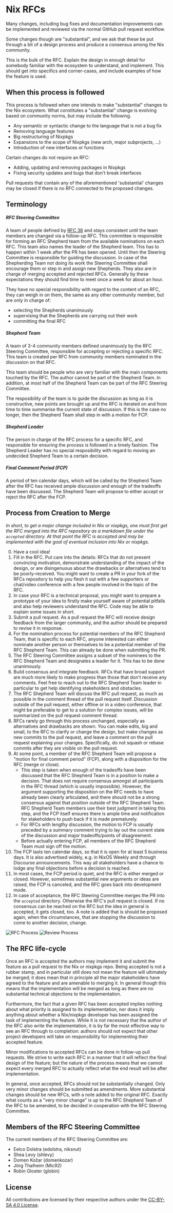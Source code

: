 # Nix RFCs

Many changes, including bug fixes and documentation improvements can be
implemented and reviewed via the normal GitHub pull request workflow.

Some changes though are "substantial", and we ask that these be put through a
bit of a design process and produce a consensus among the Nix community.

This is the bulk of the RFC. Explain the design in enough detail for somebody
familiar with the ecosystem to understand, and implement.  This should get
into specifics and corner-cases, and include examples of how the feature is
used.

## When this process is followed

This process is followed when one intends to make "substantial" changes to the
Nix ecosystem. What constitutes a "substantial" change is evolving based on
community norms, but may include the following.

* Any semantic or syntactic change to the language that is not a bug fix
* Removing language features
* Big restructuring of Nixpkgs
* Expansions to the scope of Nixpkgs (new arch, major subprojects, ...)
* Introduction of new interfaces or functions

Certain changes do not require an RFC:

* Adding, updating and removing packages in Nixpkgs
* Fixing security updates and bugs that don't break interfaces

Pull requests that contain any of the aforementioned 'substantial' changes may
be closed if there is no RFC connected to the proposed changes.

## Terminology

##### RFC Steering Committee
A team of people defined by [RFC 36](./rfcs/0036-rfc-process-team-amendment.md)
and stays consistent until the team members are changed via a follow-up RFC.
This committee is responsible for forming an RFC Shepherd team from the
available nominations on each RFC. This team also names the leader of the
Shepherd team. This has to happen within 1 week after the PR has been opened.
Until then the Steering Committee is responsible for guiding the discussion. In
case of the Shepherding Team not doing its work the Steering Committee shall
encourage them or step in and assign new Shepherds. They also are in charge of
merging accepted and rejected RFCs. Generally by these expectations they should
find time to meet once a week for about an hour.

They have no special responsibility with regard to the content of an RFC, they
can weigh in on them, the same as any other community member, but are only in
charge of:
 * selecting the Shepherds unanimously
 * supervising that the Shepherds are carrying out their work
 * committing the final RFC

##### Shepherd Team
A team of 3-4 community members defined unanimously by the RFC Steering
Committee, responsible for accepting or rejecting a specific RFC. This team is
created per RFC from community members nominated in the discussion on that RFC.

This team should be people who are very familiar with the main components
touched by the RFC. The author cannot be part of the Shepherd Team. In addition,
at most half of the Shepherd Team can be part of the RFC Steering Committee.

The resposibility of the team is to guide the discussion as long as it is
constructive, new points are brought up and the RFC is iterated on and from time
to time summarise the current state of discussion. If this is the case no longer,
then the Shepherd Team shall step in with a motion for FCP.

##### Shepherd Leader
The person in charge of the RFC process for a specific RFC, and responsible for
ensuring the process is followed in a timely fashion. The Shepherd Leader has no
special resposibility with regard to moving an undecided Shepherd Team to a
certain decision.

##### Final Comment Period (FCP)
A period of ten calendar days, which will be called by the Shepherd Team after
the RFC has received ample discussion and enough of the tradeoffs have been
discussed. The Shepherd Team will propose to either accept or reject the RFC
after the FCP.


## Process from Creation to Merge

*In short, to get a major change included in Nix or nixpkgs, one must
first get the RFC merged into the RFC repository as a markdown file under the
`accepted` directory. At that point the RFC is accepted and may be implemented
with the goal of eventual inclusion into Nix or nixpkgs.*

0. Have a cool idea!
1. Fill in the RFC. Put care into the details: RFCs that do not present
   convincing motivation, demonstrate understanding of the impact of the design,
   or are disingenuous about the drawbacks or alternatives tend to be
   poorly-received. You might want to create a PR in your fork of the RFCs
   repository to help you flesh it out with a few supporters or chat/video
   conference with a few people involved in the topic of the RFC.
2. In case your RFC is a technical proposal, you might want to prepare a
   prototype of your idea to firstly make yourself aware of potential pitfalls
   and also help reviewers understand the RFC. Code may be able to explain some
   issues in short.
3. Submit a pull request. As a pull request the RFC will receive design feedback
   from the larger community, and the author should be prepared to revise it in
   response.
4. For the nomination process for potential members of the RFC Shepherd Team,
   that is specific to each RFC, anyone interested can either nominate another
   person or themselves to be a potential member of the RFC Shepherd Team. This
   can already be done when submitting the PR.
5. The RFC Steering Committee assigns a subset of the nominees to the RFC
   Shepherd Team and designates a leader for it. This has to be done
   unanimously.
6. Build consensus and integrate feedback. RFCs that have broad support are much
   more likely to make progress than those that don't receive any comments. Feel
   free to reach out to the RFC Shepherd Team leader in particular to get help
   identifying stakeholders and obstacles.
7. The RFC Shepherd Team will discuss the RFC pull request, as much as possible
   in the comment thread of the pull request itself. Discussion outside of the
   pull request, either offline or in a video conference, that might be
   preferable to get to a solution for complex issues, will be summarized on the
   pull request comment thread.
8. RFCs rarely go through this process unchanged, especially as alternatives and
   drawbacks are shown. You can make edits, big and small, to the RFC to clarify
   or change the design, but make changes as new commits to the pull request,
   and leave a comment on the pull request explaining your changes.
   Specifically, do not squash or rebase commits after they are visible on the
   pull request.
9. At some point, a member of the RFC Shepherd Team will propose a "motion for
   final comment period" (FCP), along with a disposition for the RFC (merge or
   close).
    * This step is taken when enough of the tradeoffs have been discussed that
      the RFC Shepherd Team is in a position to make a decision. That does not
      require consensus amongst all participants in the RFC thread (which is
      usually impossible). However, the argument supporting the disposition on
      the RFC needs to have already been clearly articulated, and there should
      not be a strong consensus against that position outside of the RFC
      Shepherd Team. RFC Shepherd Team members use their best judgment in taking
      this step, and the FCP itself ensures there is ample time and notification
      for stakeholders to push back if it is made prematurely.
    * For RFCs with lengthy discussion, the motion to FCP is usually preceded by
      a summary comment trying to lay out the current state of the discussion
      and major tradeoffs/points of disagreement.
    * Before actually entering FCP, all members of the RFC Shepherd Team must
      sign off the motion.
10. The FCP lasts ten calendar days, so that it is open for at least 5 business
    days. It is also advertised widely, e.g. in NixOS Weekly and through
    Discourse announcements. This way all stakeholders have a chance to lodge
    any final objections before a decision is reached.
11. In most cases, the FCP period is quiet, and the RFC is either merged or
    closed. However, sometimes substantial new arguments or ideas are raised,
    the FCP is canceled, and the RFC goes back into development mode.
12. In case of acceptance, the RFC Steering Committee merges the PR into the
    `accepted` directory. Otherwise the RFC's pull request is closed. If no
    consensus can be reached on the RFC but the idea in general is accepted, it
    gets closed, too. A note is added that is should be proposed again, when the
    circumstances, that are stopping the discussion to come to another decision,
    change.


![RFC Process](./rfcs/0036-rfc-process.png)
![Review Process](./rfcs/0036-review-process.png)


## The RFC life-cycle

Once an RFC is accepted the authors may implement it and submit the feature as a
pull request to the Nix or nixpkgs repo. Being accepted is not a rubber stamp,
and in particular still does not mean the feature will ultimately be merged; it
does mean that in principle all the major stakeholders have agreed to the
feature and are amenable to merging it. In general though this means that the
implementation will be merged as long as there are no substantial technical
objections to the implementation.

Furthermore, the fact that a given RFC has been accepted implies nothing about
what priority is assigned to its implementation, nor does it imply anything
about whether a Nix/nixpkgs developer has been assigned the task of implementing
the feature. While it is not necessary that the author of the RFC also write the
implementation, it is by far the most effective way to see an RFC through to
completion: authors should not expect that other project developers will take on
responsibility for implementing their accepted feature.

Minor modifications to accepted RFCs can be done in follow-up pull requests. We
strive to write each RFC in a manner that it will reflect the final design of
the feature; but the nature of the process means that we cannot expect every
merged RFC to actually reflect what the end result will be after implementation.

In general, once accepted, RFCs should not be substantially changed. Only very
minor changes should be submitted as amendments. More substantial changes should
be new RFCs, with a note added to the original RFC. Exactly what counts as a
"very minor change" is up to the RFC Shepherd Team of the RFC to be amended, to
be decided in cooperation with the RFC Steering Committee.


## Members of the RFC Steering Committee

The current members of the RFC Steering Committee are:

 - Eelco Dolstra (edolstra, niksnut)
 - Shea Levy (shlevy)
 - Domen Kožar (domenkozar)
 - Jörg Thalheim (Mic92)
 - Robin Gloster (globin)


## License

All contributions are licensed by their respective authors under the
[CC-BY-SA 4.0 License](https://creativecommons.org/licenses/by-sa/4.0/legalcode).
